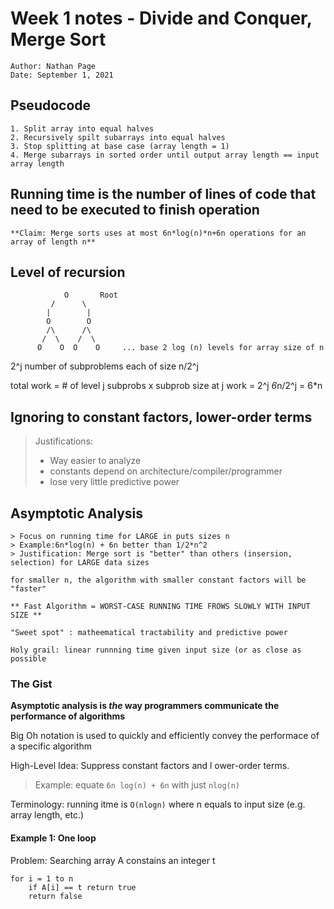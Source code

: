  # Week 1 notes - Divide and Conquer, Merge Sort
    Author: Nathan Page
    Date: September 1, 2021

## Pseudocode 
 
    1. Split array into equal halves 
    2. Recursively spilt subarrays into equal halves
    3. Stop splitting at base case (array length = 1)
    4. Merge subarrays in sorted order until output array length == input array length 


    

 
## Running time is the number of lines of code that need to be executed to finish operation 

    **Claim: Merge sorts uses at most 6n*log(n)*n+6n operations for an array of length n**


## Level of recursion 
 
                O       Root
             /      \
            |        |
            O        O
            /\      /\
           /  \    /  \
          O    O  O    O     ... base 2 log (n) levels for array size of n

2^j number of subproblems each of size n/2^j 

total work = # of level j subprobs x subprob size at j 
work = 2^j *6*n/2^j = 6*n

## Ignoring to constant factors, lower-order terms
 > Justifications:
 > * Way easier to analyze
 > * constants depend on architecture/compiler/programmer
 > * lose very little predictive power


## Asymptotic Analysis 

    > Focus on running time for LARGE in puts sizes n
    > Example:6n*log(n) + 6n better than 1/2*n^2
    > Justification: Merge sort is "better" than others (insersion, selection) for LARGE data sizes

    for smaller n, the algorithm with smaller constant factors will be "faster"

    ** Fast Algorithm = WORST-CASE RUNNING TIME FROWS SLOWLY WITH INPUT SIZE **

    "Sweet spot" : matheematical tractability and predictive power

    Holy grail: linear runnning time given input size (or as close as possible

### The Gist
**Asymptotic analysis is _the_ way programmers communicate the performance of algorithms**

Big Oh notation is used to quickly and efficiently convey the performace of a specific algorithm

High-Level Idea: Suppress constant factors and l ower-order terms.

> Example: equate `6n log(n) + 6n` with just `nlog(n)`

Terminology: running itme is `O(nlogn)` where n equals to input size (e.g. array length, etc.)

#### Example 1: One loop
Problem: Searching array A constains an integer t
```
for i = 1 to n
    if A[i] == t return true
    return false
```
